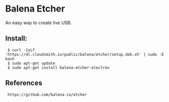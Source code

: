 Balena Etcher
=====

An easy way to create live USB.  

Install:
-------

     $ curl -1sLf 'https://dl.cloudsmith.io/public/balena/etcher/setup.deb.sh' | sudo -E bash
     $ sudo apt-get update 
     $ sudo apt-get install balena-etcher-electron

References
-----------
     https://github.com/balena-io/etcher

